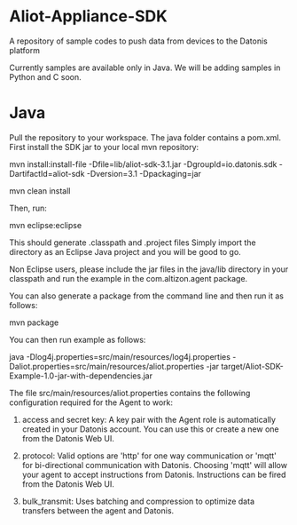 Aliot-Appliance-SDK
===================

A repository of sample codes to push data from devices to the Datonis platform

Currently samples are available only in Java. We will be adding samples in Python and C soon.


Java
====

Pull the repository to your workspace. The java folder contains a pom.xml.
First install the SDK jar to your local mvn repository:

mvn install:install-file -Dfile=lib/aliot-sdk-3.1.jar -DgroupId=io.datonis.sdk -DartifactId=aliot-sdk -Dversion=3.1 -Dpackaging=jar

mvn clean install

Then, run:

mvn eclipse:eclipse

This should generate .classpath and .project files
Simply import the directory as an Eclipse Java project and you will be good to go.

Non Eclipse users, please include the jar files in the java/lib directory in your classpath and run the example
in the com.altizon.agent package.

You can also generate a package from the command line and then run it as follows:

mvn package

You can then run example as follows:

java -Dlog4j.properties=src/main/resources/log4j.properties -Daliot.properties=src/main/resources/aliot.properties -jar target/Aliot-SDK-Example-1.0-jar-with-dependencies.jar

The file src/main/resources/aliot.properties contains the following configuration required for the Agent to work:

1) access and secret key: A key pair with the Agent role is automatically created in your Datonis account. You can use this or create a new one from the Datonis Web UI.

2) protocol: Valid options are 'http' for one way communication or 'mqtt' for bi-directional communication with Datonis. Choosing 'mqtt' will allow your agent to accept instructions from Datonis. Instructions can be fired from the Datonis Web UI.

3) bulk_transmit: Uses batching and compression to optimize data transfers between the agent and Datonis.
